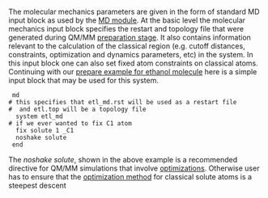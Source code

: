 The molecular mechanics
parameters are given in the form of standard MD input block as used by
the [MD module](MD "wikilink"). At the basic level the molecular
mechanics input block specifies the restart and topology file that were
generated during QM/MM [preparation
stage](QMMM_Restart_and_Topology_Files "wikilink"). It also contains
information relevant to the calculation of the classical region (e.g.
cutoff distances, constraints, optimization and dynamics parameters,
etc) in the system. In this input block one can also set fixed atom
constraints on classical atoms. Continuing with our [prepare example for
ethanol molecule](Qmmm_preparation_basic#example "wikilink") here is a
simple input block that may be used for this system.

` md`  
`# this specifies that etl_md.rst will be used as a restart file`  
`#  and etl.top will be a topology file`  
`  system etl_md`  
`# if we ever wanted to fix C1 atom `  
`  fix solute 1 _C1`  
`  noshake solute`  
` end`

The *noshake solute*, shown in the above example is a recommended
directive for QM/MM simulations that involve
[optimizations](qmmm_optimization "wikilink"). Otherwise user has to
ensure that the [optimization method](qmmm_method "wikilink") for
classical solute atoms is a steepest descent
